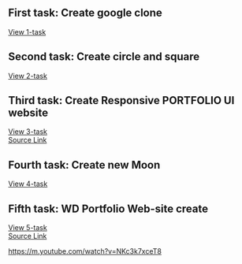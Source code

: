 ## First task: Create google clone
[View 1-task](https://muvozanat.github.io/HtmlCssJSTask/first-task/)
## Second task: Create circle and square
[View 2-task](https://muvozanat.github.io/HtmlCssJSTask/second-task/)
## Third task: Create Responsive PORTFOLIO UI website
[View 3-task](https://muvozanat.github.io/HtmlCssJSTask/third-task/) <br>
[Source Link](https://www.figma.com/file/TbkyfN1kbjkyFuBSH78u8g/Portfolio-UI---Web-%26-Mobile?node-id=0%3A1)
## Fourth task: Create new Moon
[View 4-task](https://muvozanat.github.io/HtmlCssJSTask/fourth-task/)
## Fifth task: WD Portfolio Web-site create
[View 5-task](https://muvozanat.github.io/HtmlCssJSTask/fifth-task/) <br>
[Source Link](https://www.figma.com/file/azmgQhHjWxdFkJ6CmBESQ1/WD?node-id=0%3A1)

https://m.youtube.com/watch?v=NKc3k7xceT8
